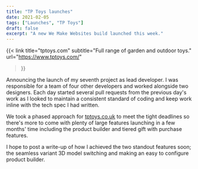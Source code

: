```yaml
---
title: "TP Toys launches"
date: 2021-02-05
tags: ["Launches", "TP Toys"]
draft: false
excerpt: "A new We Make Websites build launched this week."
---
```


{{<
  link
  title="tptoys.com"
  subtitle="Full range of garden and outdoor toys."
  url="https://www.tptoys.com/"
>}}

Announcing the launch of my seventh project as lead developer. I was responsible for a team of four other developers and worked alongside two designers. Each day started several pull requests from the previous day's work as I looked to maintain a consistent standard of coding and keep work inline with the tech spec I had written.

We took a phased approach for [tptoys.co.uk](https://www.tptoys.com/) to meet the tight deadlines so there's more to come with plenty of large features launching in a few months' time including the product builder and tiered gift with purchase features.

I hope to post a write-up of how I achieved the two standout features soon; the seamless variant 3D model switching and making an easy to configure product builder.
